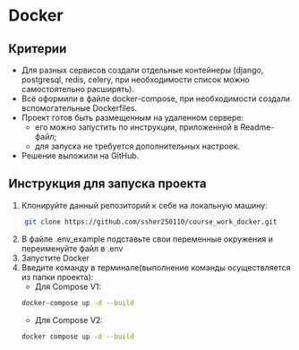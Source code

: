 # Docker

## Критерии

* Для разных сервисов создали отдельные контейнеры (django, postgresql, redis, celery, при необходимости список можно самостоятельно расширять).
* Всё оформили в файле docker-compose, при необходимости создали вспомогательные Dockerfiles.
* Проект готов быть размещенным на удаленном сервере:
  * его можно запустить по инструкции, приложенной в Readme-файл;
  * для запуска не требуется дополнительных настроек.
* Решение выложили на GitHub.

## Инструкция для запуска проекта

1. Клонируйте данный репозиторий к себе на локальную машину:

```bash
    git clone https://github.com/ssher250110/course_work_docker.git
```

2. В файле .env_example подставьте свои переменные окружения и переименуйте файл в .env
3. Запустите Docker
4. Введите команду в терминале(выполнение команды осуществляется из папки проекта):
    * Для Compose V1:
    ```bash
    docker-compose up -d --build 
    ```
    * Для Compose V2:
    ```bash
    docker compose up -d --build 
    ```